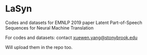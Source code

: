 # LaSyn
Codes and datasets for EMNLP 2019 paper Latent Part-of-Speech Sequences for Neural Machine Translation

For codes and datasets: contact xuewen.yang@stonybrook.edu

Will upload them in the repo too.
